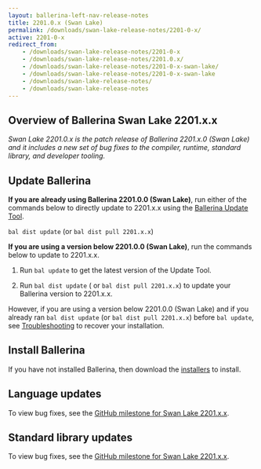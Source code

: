 ```yaml
---
layout: ballerina-left-nav-release-notes
title: 2201.0.x (Swan Lake) 
permalink: /downloads/swan-lake-release-notes/2201-0-x/
active: 2201-0-x
redirect_from: 
    - /downloads/swan-lake-release-notes/2201-0-x
    - /downloads/swan-lake-release-notes/2201.0.x/
    - /downloads/swan-lake-release-notes/2201-0-x-swan-lake/
    - /downloads/swan-lake-release-notes/2201-0-x-swan-lake
    - /downloads/swan-lake-release-notes/
    - /downloads/swan-lake-release-notes
---
```


## Overview of Ballerina Swan Lake 2201.x.x

<em>Swan Lake 2201.0.x is the <xth> patch release of Ballerina 2201.x.0 (Swan Lake) and it includes a new set of bug fixes to the compiler, runtime, standard library, and developer tooling.</em> 

## Update Ballerina

**If you are already using Ballerina 2201.0.0 (Swan Lake)**, run either of the commands below to directly update to 2201.x.x using the [Ballerina Update Tool](/learn/cli-documentation/update-tool/).

`bal dist update` (or `bal dist pull 2201.x.x`)

**If you are using a version below 2201.0.0 (Swan Lake)**, run the commands below to update to 2201.x.x.

1. Run `bal update` to get the latest version of the Update Tool.

2. Run `bal dist update` ( or `bal dist pull 2201.x.x`) to update your Ballerina version to 2201.x.x.

However, if you are using a version below 2201.0.0 (Swan Lake) and if you already ran `bal dist update` (or `bal dist pull 2201.x.x`) before `bal update`, see [Troubleshooting](/downloads/swan-lake-release-notes/2201-0-0-swan-lake/#troubleshooting) to recover your installation.

## Install Ballerina

If you have not installed Ballerina, then download the [installers](/downloads/#swanlake) to install.

## Language updates

To view bug fixes, see the [GitHub milestone for Swan Lake 2201.x.x]().

## Standard library updates

To view bug fixes, see the [GitHub milestone for Swan Lake 2201.x.x]().

<!-- <style>.cGitButtonContainer, .cBallerinaTocContainer {display:none;}</style> -->